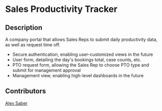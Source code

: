# Sales Productivity Tracker

## Description
A company portal that allows Sales Reps to submit daily productivity data, as well as request time off.
* Secure authentication, enabling user-customized views in the future
* User form, detailing the day's bookings total, case counts, etc.
* PTO request form, allowing the Sales Rep to choose PTO type and submit for management approval
* Management view, enabling high-level dashboards in the future

## Contributors
[Alex Saber](http://github.com/alexsaber89)
